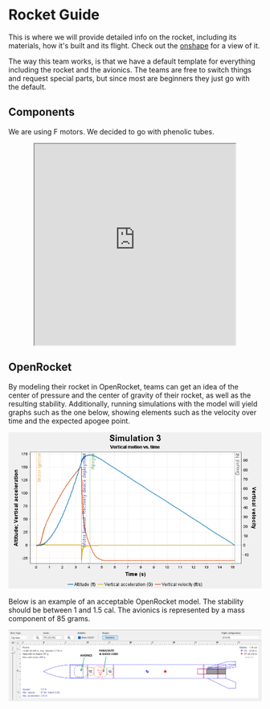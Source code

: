 # Rocket Guide

This is where we will provide detailed info on the rocket, including its materials, how it's built and its flight. Check out the [onshape] for a view of it.

[onshape]: https://cad.onshape.com/documents/2ab14303b31030a4e68ba222/w/26f958360873c4551b49868e/e/71cf9a7cd6c11280b6eabd86

The way this team works, is that we have a default template for everything including the rocket and the avionics. The teams are free to switch things and request special parts, but since most are beginners they just go with the default.

## Components

We are using F motors. We decided to go with phenolic tubes. 


<div style="display: flex; justify-content: center;">
<iframe width="400" height="400" src="https://docs.google.com/spreadsheets/d/e/2PACX-1vTexvXlS_TQCoj--VuakJlw2FgXEVW8qgwKOV_IwisWCGN2COxgbx17rZAPSIIpS6KMJLeDdysvlwRf/pubhtml?widget=true&amp;headers=false"></iframe>
</div>

## OpenRocket

By modeling their rocket in OpenRocket, teams can get an idea of the center of pressure and the center of gravity of their rocket, as well as the resulting stability. Additionally, running simulations with the model will yield graphs such as the one below, showing elements such as the velocity over time and the expected apogee point.

![simulation](sample_simulation.png)

Below is an example of an acceptable OpenRocket model. The stability should be between 1 and 1.5 cal. The avionics is represented by a mass component of 85 grams.

![openrocket](openrocket.png)